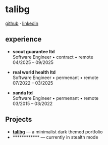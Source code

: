 # talibg

[github](https://github.com/talibguyani) · [linkedin](https://www.linkedin.com/in/talibg)

## experience

- **scout guarantee ltd**  
  Software Engineer • contract • remote  
  04/2025 – 09/2025

- **real world health ltd**  
  Software Engineer • permenant • remote  
  07/2022 – 03/2025

- **xanda ltd**  
  Software Engineer • permenant • remote  
  03/2015 – 03/2022

## Projects

- **[talibg](https://github.com/talibguyani/talibg)** — a minimalist dark themed portfolio
- ************ — currently in stealth mode
